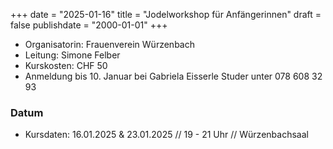 ﻿+++
date = "2025-01-16"
title = "Jodelworkshop für Anfängerinnen"
draft = false
publishdate = "2000-01-01"
+++
<br>

* Organisatorin:  Frauenverein Würzenbach
* Leitung: Simone Felber
* Kurskosten: CHF 50
* Anmeldung bis 10. Januar bei Gabriela Eisserle Studer unter 078 608 32 93

### Datum

* Kursdaten: 16.01.2025 & 23.01.2025 // 19 - 21 Uhr // Würzenbachsaal
